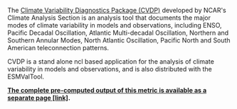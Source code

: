 The [Climate Variability Diagnostics Package (CVDP)](http://www.cesm.ucar.edu/working_groups/CVC/cvdp/) developed by NCAR's Climate Analysis Section is an analysis tool that documents the major modes of climate variability in models and observations, including ENSO, Pacific Decadal Oscillation, Atlantic Multi-decadal Oscillation, Northern and Southern Annular Modes, North Atlantic Oscillation, Pacific North and South American teleconnection patterns.

CVDP is a stand alone ncl based application for the analysis of climate variability in models and observations, and is also distributed with the ESMValTool.

**[The complete pre-computed output of this metric is available as a separate page [link]](/data/recipes/recipe_cvdp_20190602_200903/work/diagnostic1/cvdp/index.html).**
